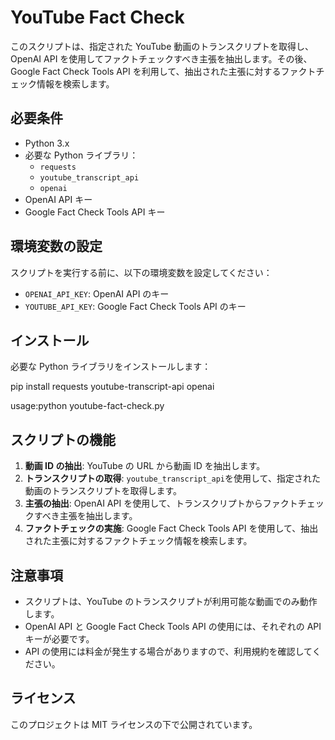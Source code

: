 # YouTube Fact Check

このスクリプトは、指定された YouTube 動画のトランスクリプトを取得し、OpenAI API を使用してファクトチェックすべき主張を抽出します。その後、Google Fact Check Tools API を利用して、抽出された主張に対するファクトチェック情報を検索します。

## 必要条件

- Python 3.x
- 必要な Python ライブラリ：
  - `requests`
  - `youtube_transcript_api`
  - `openai`
- OpenAI API キー
- Google Fact Check Tools API キー

## 環境変数の設定

スクリプトを実行する前に、以下の環境変数を設定してください：

- `OPENAI_API_KEY`: OpenAI API のキー
- `YOUTUBE_API_KEY`: Google Fact Check Tools API のキー

## インストール

必要な Python ライブラリをインストールします：

pip install requests youtube-transcript-api openai

usage:python youtube-fact-check.py <YouTube URL>

## スクリプトの機能

1. **動画 ID の抽出**: YouTube の URL から動画 ID を抽出します。
2. **トランスクリプトの取得**: `youtube_transcript_api`を使用して、指定された動画のトランスクリプトを取得します。
3. **主張の抽出**: OpenAI API を使用して、トランスクリプトからファクトチェックすべき主張を抽出します。
4. **ファクトチェックの実施**: Google Fact Check Tools API を使用して、抽出された主張に対するファクトチェック情報を検索します。

## 注意事項

- スクリプトは、YouTube のトランスクリプトが利用可能な動画でのみ動作します。
- OpenAI API と Google Fact Check Tools API の使用には、それぞれの API キーが必要です。
- API の使用には料金が発生する場合がありますので、利用規約を確認してください。

## ライセンス

このプロジェクトは MIT ライセンスの下で公開されています。
